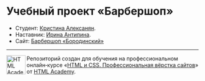 # Учебный проект «Барбершоп»

* Студент: [Кристина Алексанян](https://up.htmlacademy.ru/htmlcss/40/user/2536841).
* Наставник: [Ирина Антипина](https://htmlacademy.ru/profile/id2108789).
* Сайт: [Барбершоп «Бородинский»](https://kuffintea.github.io/barbershop/)
---

<a href="https://htmlacademy.ru/intensive/htmlcss"><img align="left" width="50" height="50" alt="HTML Academy" src="https://up.htmlacademy.ru/static/img/intensive/htmlcss/logo-for-github-2.png"></a>

Репозиторий создан для обучения на профессиональном онлайн‑курсе «[HTML и CSS. Профессиональная вёрстка сайтов](https://htmlacademy.ru/intensive/htmlcss)» от [HTML Academy](https://htmlacademy.ru).
